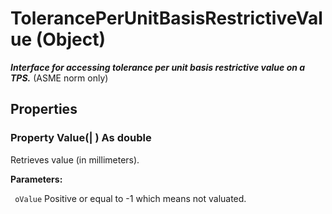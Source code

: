 # TolerancePerUnitBasisRestrictiveValue (Object)

**_Interface for accessing tolerance per unit basis restrictive value on a TPS._**
(ASME norm only)

## Properties

### Property **Value**(| ) As double

   Retrieves value (in millimeters).

**Parameters:**

` oValue`      Positive or equal to -1 which means not valuated.
